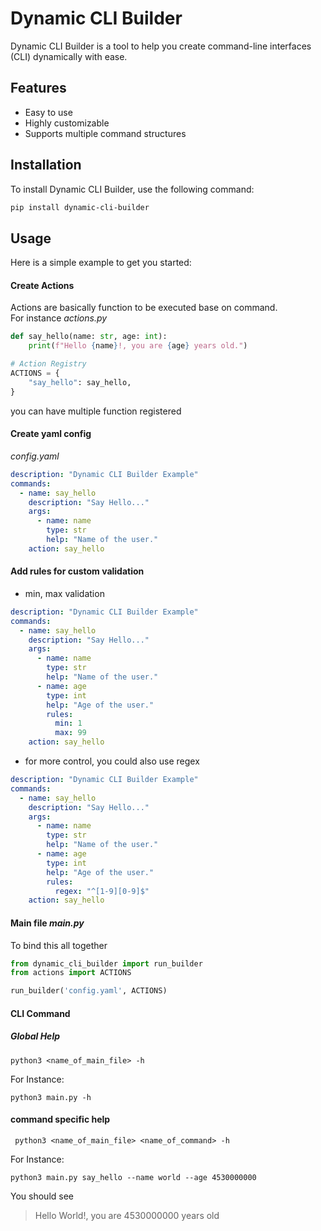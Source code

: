 # Dynamic CLI Builder

Dynamic CLI Builder is a tool to help you create command-line interfaces (CLI) dynamically with ease.

## Features

- Easy to use
- Highly customizable
- Supports multiple command structures

## Installation

To install Dynamic CLI Builder, use the following command:

```bash
pip install dynamic-cli-builder
```

## Usage

Here is a simple example to get you started:

#### Create Actions

Actions are basically function to be executed base on command. <br> For instance _actions.py_

```python
def say_hello(name: str, age: int):
    print(f"Hello {name}!, you are {age} years old.")

# Action Registry
ACTIONS = {
    "say_hello": say_hello,
}
```

you can have multiple function registered

#### Create yaml config

_config.yaml_

```yaml
description: "Dynamic CLI Builder Example"
commands:
  - name: say_hello
    description: "Say Hello..."
    args:
      - name: name
        type: str
        help: "Name of the user."
    action: say_hello
```

#### Add rules for custom validation

- min, max validation

```yaml
description: "Dynamic CLI Builder Example"
commands:
  - name: say_hello
    description: "Say Hello..."
    args:
      - name: name
        type: str
        help: "Name of the user."
      - name: age
        type: int
        help: "Age of the user."
        rules:
          min: 1
          max: 99
    action: say_hello
```

- for more control, you could also use regex

```yaml
description: "Dynamic CLI Builder Example"
commands:
  - name: say_hello
    description: "Say Hello..."
    args:
      - name: name
        type: str
        help: "Name of the user."
      - name: age
        type: int
        help: "Age of the user."
        rules:
          regex: "^[1-9][0-9]$"
    action: say_hello
```

#### Main file _main.py_

To bind this all together

```python
from dynamic_cli_builder import run_builder
from actions import ACTIONS

run_builder('config.yaml', ACTIONS)
```

#### CLI Command

##### Global Help

```
python3 <name_of_main_file> -h
```

For Instance:

```
python3 main.py -h
```

#### command specific help

```
 python3 <name_of_main_file> <name_of_command> -h
```

For Instance:

```
python3 main.py say_hello --name world --age 4530000000
```

You should see

> Hello World!, you are 4530000000 years old
